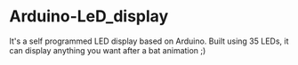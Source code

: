 # Arduino-LeD_display
It's a self programmed LED display based on Arduino. Built using 35 LEDs, it can display anything you want after a bat animation ;)
